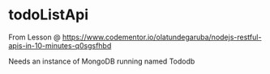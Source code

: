 # todoListApi
From Lesson @ https://www.codementor.io/olatundegaruba/nodejs-restful-apis-in-10-minutes-q0sgsfhbd



Needs an instance of MongoDB running named Tododb